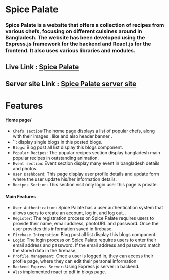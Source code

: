 # Spice Palate

### Spice Palate is a website that offers a collection of recipes from various chefs, focusing on different cuisines around in Bangladesh. The website has been developed using the Express.js framework for the backend and React.js for the frontend. It also uses various libraries and modules.

## Live Link : [Spice Palate](https://circle-jobs-sm.netlify.app/)

## Server site Link : [Spice Palate server site](https://spice-palate-server090.vercel.app/)

# Features

#### Home page/

- `Chefs section`:The home page displays a list of popular chefs, along with their images , like and also header banner .
- ``: display single blogs in this posted blogs.
- `Blogs`: Blog post all list display this blogs component.
- `Popular Recipes`: The popular recipes section display bangladesh main popular recipes in outstanding animation.
- `Event section`: Event section display many event in bangladesh details and photos.
- `User Dashboard`: This page display user profile details and update form where the user update his/her information details.
- `Recipes Section`: This section visit only login user this page is private.

#### Main Features

- `User Authentication`: Spice Palate has a user authentication system that allows users to create an account, log in, and log out. .
- `Register`: The registration process on Spice Palate requires users to provide their name, email address, photoURL and password. Once the user provides this information saved in firebase.
- `Firebase Integration`: Blog post all list display this blogs component.
- `Login`: The login process on Spice Palate requires users to enter their email address and password. If the email address and password match the stored data in the firebase,
- `Profile Management`: Once a user is logged in, they can access their profile page, where they can edit their personal information
- `Backend Express Server`: Using Express js server in backend.
- `Also` implemented react to pdf in blogs page.
